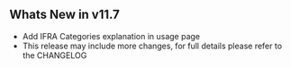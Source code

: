 Whats New in v11.7
--------------------------
- Add IFRA Categories explanation in usage page
- This release may include more changes, for full details please refer to the CHANGELOG